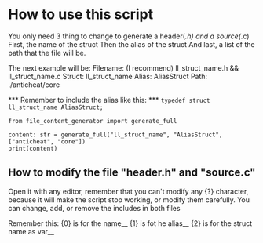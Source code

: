 # How to use this script

You only need 3 thing to change to generate a header(*.h) and a source(*.c)
First, the name of the struct
Then the alias of the struct
And last, a list of the path that the file will be.

The next example will be:
Filename: (I recommend) ll_struct_name.h && ll_struct_name.c
Struct: ll_struct_name
Alias: AliasStruct
Path: ./anticheat/core

*** Remember to include the alias like this: ***
``` typedef struct ll_struct_name AliasStruct;  ```

```python3
from file_content_generator import generate_full

content: str = generate_full("ll_struct_name", "AliasStruct", ["anticheat", "core"])
print(content)
```

## How to modify the file "header.h" and "source.c"
Open it with any editor, remember that you can't modify any {?} character, because it will make the script stop working, or modify them carefully.
You can change, add, or remove the includes in both files

Remember this:
{0} is for the name__
{1} is fot he alias__
{2} is for the struct name as var__
